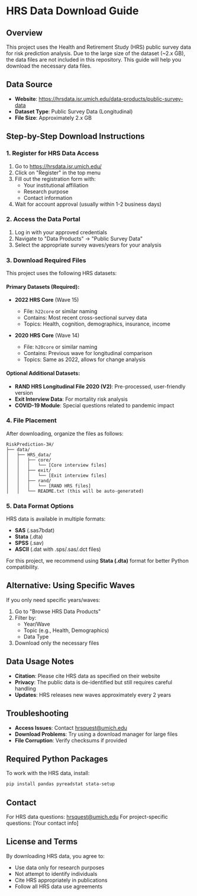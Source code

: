 # HRS Data Download Guide

## Overview
This project uses the Health and Retirement Study (HRS) public survey data for risk prediction analysis. Due to the large size of the dataset (~2.x GB), the data files are not included in this repository. This guide will help you download the necessary data files.

## Data Source
- **Website**: https://hrsdata.isr.umich.edu/data-products/public-survey-data
- **Dataset Type**: Public Survey Data (Longitudinal)
- **File Size**: Approximately 2.x GB

## Step-by-Step Download Instructions

### 1. Register for HRS Data Access
1. Go to https://hrsdata.isr.umich.edu/
2. Click on "Register" in the top menu
3. Fill out the registration form with:
   - Your institutional affiliation
   - Research purpose
   - Contact information
4. Wait for account approval (usually within 1-2 business days)

### 2. Access the Data Portal
1. Log in with your approved credentials
2. Navigate to "Data Products" → "Public Survey Data"
3. Select the appropriate survey waves/years for your analysis

### 3. Download Required Files
This project uses the following HRS datasets:

#### Primary Datasets (Required):
- **2022 HRS Core** (Wave 15)
  - File: `h22core` or similar naming
  - Contains: Most recent cross-sectional survey data
  - Topics: Health, cognition, demographics, insurance, income

- **2020 HRS Core** (Wave 14)
  - File: `h20core` or similar naming
  - Contains: Previous wave for longitudinal comparison
  - Topics: Same as 2022, allows for change analysis

#### Optional Additional Datasets:
- **RAND HRS Longitudinal File 2020 (V2)**: Pre-processed, user-friendly version
- **Exit Interview Data**: For mortality risk analysis
- **COVID-19 Module**: Special questions related to pandemic impact

### 4. File Placement
After downloading, organize the files as follows:
```
RiskPrediction-3H/
├── data/
│   ├── HRS_data/
│   │   ├── core/
│   │   │   └── [Core interview files]
│   │   ├── exit/
│   │   │   └── [Exit interview files]
│   │   ├── rand/
│   │   │   └── [RAND HRS files]
│   │   └── README.txt (this will be auto-generated)
```

### 5. Data Format Options
HRS data is available in multiple formats:
- **SAS** (.sas7bdat)
- **Stata** (.dta)
- **SPSS** (.sav)
- **ASCII** (.dat with .sps/.sas/.dct files)

For this project, we recommend using **Stata (.dta)** format for better Python compatibility.

## Alternative: Using Specific Waves
If you only need specific years/waves:
1. Go to "Browse HRS Data Products"
2. Filter by:
   - Year/Wave
   - Topic (e.g., Health, Demographics)
   - Data Type
3. Download only the necessary files

## Data Usage Notes
- **Citation**: Please cite HRS data as specified on their website
- **Privacy**: The public data is de-identified but still requires careful handling
- **Updates**: HRS releases new waves approximately every 2 years

## Troubleshooting
- **Access Issues**: Contact hrsquest@umich.edu
- **Download Problems**: Try using a download manager for large files
- **File Corruption**: Verify checksums if provided

## Required Python Packages
To work with the HRS data, install:
```bash
pip install pandas pyreadstat stata-setup
```

## Contact
For HRS data questions: hrsquest@umich.edu
For project-specific questions: [Your contact info]

## License and Terms
By downloading HRS data, you agree to:
- Use data only for research purposes
- Not attempt to identify individuals
- Cite HRS appropriately in publications
- Follow all HRS data use agreements